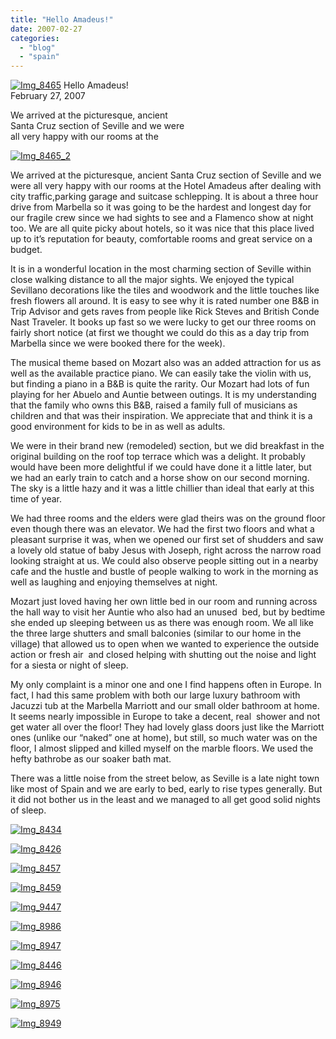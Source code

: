 ```yaml
---
title: "Hello Amadeus!"
date: 2007-02-27
categories: 
  - "blog"
  - "spain"
---
```


 [![Img_8465](http://soultravelers3new.local/images/2008/04/17/img_8465.png "Img_8465")](https://pub-ac94b3f306b24c0dba4238943c97f2e1.r2.dev/photos/uncategorized/2008/04/17/img_8465.png) Hello Amadeus!  
February 27, 2007

We arrived at the picturesque, ancient  
Santa Cruz section of Seville and we were  
all very happy with our rooms at the

<!--more-->

[![Img_8465_2](http://soultravelers3new.local/images/2008/04/17/img_8465_2.png "Img_8465_2")](https://pub-ac94b3f306b24c0dba4238943c97f2e1.r2.dev/photos/uncategorized/2008/04/17/img_8465_2.png)

We arrived at the picturesque, ancient Santa Cruz section of Seville and we were all very happy with our rooms at the Hotel Amadeus after dealing with city traffic,parking garage and suitcase schlepping. It is about a three hour drive from Marbella so it was going to be the hardest and longest day for our fragile crew since we had sights to see and a Flamenco show at night too. We are all quite picky about hotels, so it was nice that this place lived up to it’s reputation for beauty, comfortable rooms and great service on a budget.

It is in a wonderful location in the most charming section of Seville within close walking distance to all the major sights. We enjoyed the typical Sevillano decorations like the tiles and woodwork and the little touches like fresh flowers all around. It is easy to see why it is rated number one B&B in Trip Advisor and gets raves from people like Rick Steves and British Conde Nast Traveler. It books up fast so we were lucky to get our three rooms on fairly short notice (at first we thought we could do this as a day trip from Marbella since we were booked there for the week).

The musical theme based on Mozart also was an added attraction for us as well as the available practice piano. We can easily take the violin with us, but finding a piano in a B&B is quite the rarity. Our Mozart had lots of fun playing for her Abuelo and Auntie between outings. It is my understanding that the family who owns this B&B, raised a family full of musicians as children and that was their inspiration. We appreciate that and think it is a good environment for kids to be in as well as adults.

We were in their brand new (remodeled) section, but we did breakfast in the original building on the roof top terrace which was a delight. It probably would have been more delightful if we could have done it a little later, but we had an early train to catch and a horse show on our second morning. The sky is a little hazy and it was a little chillier than ideal that early at this time of year.

We had three rooms and the elders were glad theirs was on the ground floor even though there was an elevator. We had the first two floors and what a pleasant surprise it was, when we opened our first set of shudders and saw a lovely old statue of baby Jesus with Joseph, right across the narrow road looking straight at us. We could also observe people sitting out in a nearby cafe and the hustle and bustle of people walking to work in the morning as well as laughing and enjoying themselves at night.

Mozart just loved having her own little bed in our room and running across the hall way to visit her Auntie who also had an unused  bed, but by bedtime she ended up sleeping between us as there was enough room. We all like the three large shutters and small balconies (similar to our home in the village) that allowed us to open when we wanted to experience the outside action or fresh air  and closed helping with shutting out the noise and light for a siesta or night of sleep.

My only complaint is a minor one and one I find happens often in Europe. In fact, I had this same problem with both our large luxury bathroom with Jacuzzi tub at the Marbella Marriott and our small older bathroom at home. It seems nearly impossible in Europe to take a decent, real  shower and not get water all over the floor! They had lovely glass doors just like the Marriott ones (unlike our “naked” one at home), but still, so much water was on the floor, I almost slipped and killed myself on the marble floors. We used the hefty bathrobe as our soaker bath mat.

There was a little noise from the street below, as Seville is a late night town like most of Spain and we are early to bed, early to rise types generally. But it did not bother us in the least and we managed to all get good solid nights of sleep.

[![Img_8434](http://soultravelers3new.local/images/2008/04/17/img_8434.png "Img_8434")](https://pub-ac94b3f306b24c0dba4238943c97f2e1.r2.dev/photos/uncategorized/2008/04/17/img_8434.png)

[![Img_8426](http://soultravelers3new.local/images/2008/04/17/img_8426.png "Img_8426")](https://pub-ac94b3f306b24c0dba4238943c97f2e1.r2.dev/photos/uncategorized/2008/04/17/img_8426.png)

[![Img_8457](http://soultravelers3new.local/images/2008/04/17/img_8457.png "Img_8457")](https://pub-ac94b3f306b24c0dba4238943c97f2e1.r2.dev/photos/uncategorized/2008/04/17/img_8457.png)

[![Img_8459](http://soultravelers3new.local/images/2008/04/17/img_8459.png "Img_8459")](https://pub-ac94b3f306b24c0dba4238943c97f2e1.r2.dev/photos/uncategorized/2008/04/17/img_8459.png)

[![Img_9447](http://soultravelers3new.local/images/2008/04/17/img_9447.png "Img_9447")](https://pub-ac94b3f306b24c0dba4238943c97f2e1.r2.dev/photos/uncategorized/2008/04/17/img_9447.png)

[![Img_8986](http://soultravelers3new.local/images/2008/04/17/img_8986.png "Img_8986")](https://pub-ac94b3f306b24c0dba4238943c97f2e1.r2.dev/photos/uncategorized/2008/04/17/img_8986.png)

[![Img_8947](http://soultravelers3new.local/images/2008/04/17/img_8947.png "Img_8947")](https://pub-ac94b3f306b24c0dba4238943c97f2e1.r2.dev/photos/uncategorized/2008/04/17/img_8947.png)

[![Img_8446](http://soultravelers3new.local/images/2008/04/17/img_8446.png "Img_8446")](https://pub-ac94b3f306b24c0dba4238943c97f2e1.r2.dev/photos/uncategorized/2008/04/17/img_8446.png)

[![Img_8946](http://soultravelers3new.local/images/2008/04/17/img_8946.png "Img_8946")](https://pub-ac94b3f306b24c0dba4238943c97f2e1.r2.dev/photos/uncategorized/2008/04/17/img_8946.png)

[![Img_8975](http://soultravelers3new.local/images/2008/04/17/img_8975.png "Img_8975")](https://pub-ac94b3f306b24c0dba4238943c97f2e1.r2.dev/photos/uncategorized/2008/04/17/img_8975.png)

[![Img_8949](http://soultravelers3new.local/images/2008/04/17/img_8949.png "Img_8949")](https://pub-ac94b3f306b24c0dba4238943c97f2e1.r2.dev/photos/uncategorized/2008/04/17/img_8949.png)
